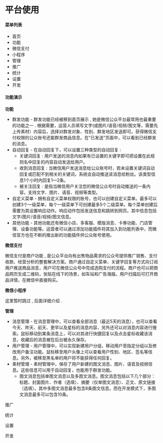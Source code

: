# 平台使用

#### 菜单列表

* 首页
* 功能
* 微信支付
* 小程序
* 管理
* 推广
* 统计
* 设置
* 开发

#### 功能演示

**功能**

* 群发功能 - 群发功能已经被移到首页展示 , 她是微信公众平台最常用也最重要的功能之一 . 根据需要，运营人员填写文字\(或图片/语音/视频/图文等，需要先上传素材）内容后，选择对群发对象、性别、群发地区发送即可。获得微信支付权限的公众账号还能群发商品信息。在“已发送”页面中，可以看到已经群发的消息。
* 自动回复 - 在自动回复下，可以设置三种类型的自动回复 : 
  * 关键词回复 : 用户发送的消息内如果有已设置的关键字即可把设置在此规则名中回复的内容自动发送给用户。
  * 收到消息回复 : 当微信用户发送消息给公众账号时，若未设置关键词自动回复或匹配不到相关的关键词，系统会自动推送该消息给粉丝。该类型信息1个小时内回复1—2条。
  * 被关注回复 : 是指当微信用户关注您的微信公众号时自动推送的一条内容，支持文字、图片、语音、视频等类型。
* 自定义菜单 - 拥有自定义菜单权限的账号，也可以创建自定义菜单。最多可以创建3个一级菜单，每个一级菜单下可创建最多5个二级菜单。每个菜单创建后需要为其设置响应动作。响应动作包括发送信息和跳转到网页。其中信息包括文字/图片/语音/视频/图文信息。
* 其他功能 - 其他功能还有微信小店、多客服、模版消息、卡券功能、门店管理、设备功能等。运营者可以通过添加功能插件将其加入到功能列表中，而微信官方也在不断的推出新的功能插件供公众账号使用。

**微信支付**

微信支付是商户功能 , 是公众平台向有出售物品需求的公众号提供推广销售、支付收款、经营分析的整套解决方案。商户通过自定义菜单、关键字回复等方式向订阅用户推送商品消息，用户可在微信公众号中完成选购支付的流程。商户也可以把商品网页生成二维码，张贴在线下的场景，如车站和广告海报。用户扫描后可打开商品详情，在微信中直接购买。

**微信小程序**

这里暂时跳过 , 后面详细介绍 .

**管理**

* 消息管理 - 在消息管理中，可以查看全部消息（最近5天的消息），也可以查看今天、昨天、前天、更早以及星标的消息内容，另外还可以对消息内容进行搜索。鼠标移动到某条消息上，可以对其进行快捷回复以及点击星标收藏该消息，收藏后的消息被在后台被永久保存。
* 用户管理 - 用户管理中，可以实现新建用户分组，移动用户至指定分组以及修改用户备注功能。鼠标移至用户头像上可以查看用户性别、地区、签名等信息。另外，被移至黑名单的用户将不能获得任何回复。
* 素材管理 - 素材管理中，保存了用户新建的图文消息、图片、语音及视频信息。这些信息可以用于自动回复，也能用于群发功能。
  * 图文消息包括单图文消息以及多图文消息。图文消息包括以下几个部分：标题、封面图片、作者（选填）、摘要（仅单图文消息）、正文、原文链接（选填）。其中多图文消息最多包含8条图文信息。而在开发模式下，多图文消息最多可以包含10条。

推广

统计

设置

开发

